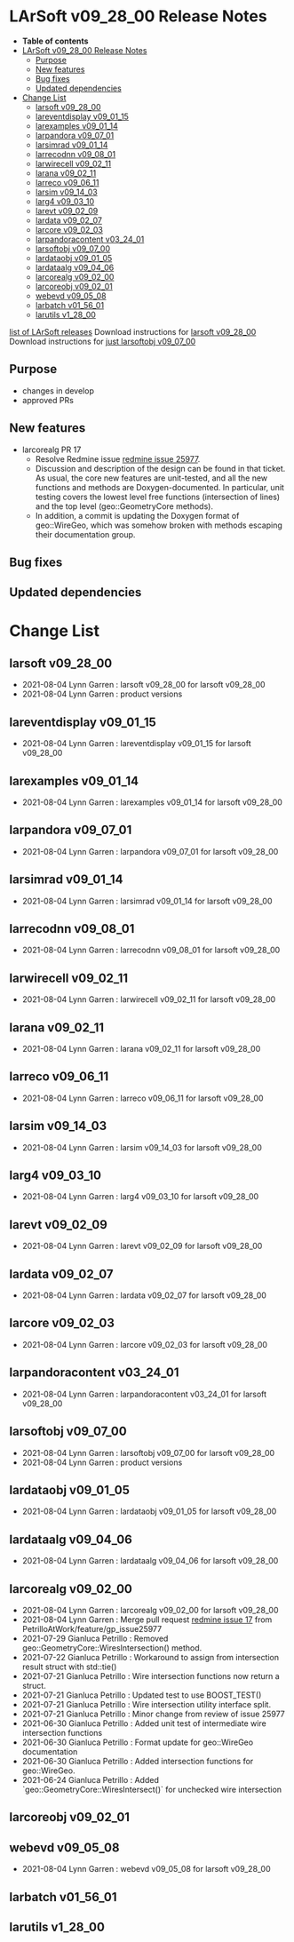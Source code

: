 LArSoft v09_28_00 Release Notes
======================================================================

-   **Table of contents**
-   [LArSoft v09_28_00 Release Notes](#LArSoft-v09_28_00-Release-Notes)
    -   [Purpose](#Purpose)
    -   [New features](#New-features)
    -   [Bug fixes](#Bug-fixes)
    -   [Updated dependencies](#Updated-dependencies)
-   [Change List](#Change-List)
    -   [larsoft v09_28_00](#larsoft-v09_28_00)
    -   [lareventdisplay v09_01_15](#lareventdisplay-v09_01_15)
    -   [larexamples v09_01_14](#larexamples-v09_01_14)
    -   [larpandora v09_07_01](#larpandora-v09_07_01)
    -   [larsimrad v09_01_14](#larsimrad-v09_01_14)
    -   [larrecodnn v09_08_01](#larrecodnn-v09_08_01)
    -   [larwirecell v09_02_11](#larwirecell-v09_02_11)
    -   [larana v09_02_11](#larana-v09_02_11)
    -   [larreco v09_06_11](#larreco-v09_06_11)
    -   [larsim v09_14_03](#larsim-v09_14_03)
    -   [larg4 v09_03_10](#larg4-v09_03_10)
    -   [larevt v09_02_09](#larevt-v09_02_09)
    -   [lardata v09_02_07](#lardata-v09_02_07)
    -   [larcore v09_02_03](#larcore-v09_02_03)
    -   [larpandoracontent v03_24_01](#larpandoracontent-v03_24_01)
    -   [larsoftobj v09_07_00](#larsoftobj-v09_07_00)
    -   [lardataobj v09_01_05](#lardataobj-v09_01_05)
    -   [lardataalg v09_04_06](#lardataalg-v09_04_06)
    -   [larcorealg v09_02_00](#larcorealg-v09_02_00)
    -   [larcoreobj v09_02_01](#larcoreobj-v09_02_01)
    -   [webevd v09_05_08](#webevd-v09_05_08)
    -   [larbatch v01_56_01](#larbatch-v01_56_01)
    -   [larutils v1_28_00](#larutils-v1_28_00)

[list of LArSoft releases](LArSoft_release_list)
Download instructions for [larsoft v09_28_00](http://scisoft.fnal.gov/scisoft/bundles/larsoft/v09_28_00/larsoft-v09_28_00.html)
Download instructions for [just larsoftobj v09_07_00](http://scisoft.fnal.gov/scisoft/bundles/larsoftobj/v09_07_00/larsoftobj-v09_07_00.html)

Purpose
--------------------

-   changes in develop
-   approved PRs

New features
------------------------------

-   larcorealg PR 17
    -   Resolve Redmine issue [redmine issue 25977](https://cdcvs.fnal.gov/redmine/issues/25977).
    -   Discussion and description of the design can be found in that ticket. As usual, the core new features are unit-tested, and all the new functions and methods are Doxygen-documented. In particular, unit testing covers the lowest level free functions (intersection of lines) and the top level (geo::GeometryCore methods).
    -   In addition, a commit is updating the Doxygen format of geo::WireGeo, which was somehow broken with methods escaping their documentation group.

Bug fixes
------------------------

Updated dependencies
----------------------------------------------

Change List
============================

larsoft v09_28_00
------------------------------------------

-   2021-08-04 Lynn Garren : larsoft v09_28_00 for larsoft v09_28_00
-   2021-08-04 Lynn Garren : product versions

lareventdisplay v09_01_15
----------------------------------------------------------

-   2021-08-04 Lynn Garren : lareventdisplay v09_01_15 for larsoft v09_28_00

larexamples v09_01_14
--------------------------------------------------

-   2021-08-04 Lynn Garren : larexamples v09_01_14 for larsoft v09_28_00

larpandora v09_07_01
------------------------------------------------

-   2021-08-04 Lynn Garren : larpandora v09_07_01 for larsoft v09_28_00

larsimrad v09_01_14
----------------------------------------------

-   2021-08-04 Lynn Garren : larsimrad v09_01_14 for larsoft v09_28_00

larrecodnn v09_08_01
------------------------------------------------

-   2021-08-04 Lynn Garren : larrecodnn v09_08_01 for larsoft v09_28_00

larwirecell v09_02_11
--------------------------------------------------

-   2021-08-04 Lynn Garren : larwirecell v09_02_11 for larsoft v09_28_00

larana v09_02_11
----------------------------------------

-   2021-08-04 Lynn Garren : larana v09_02_11 for larsoft v09_28_00

larreco v09_06_11
------------------------------------------

-   2021-08-04 Lynn Garren : larreco v09_06_11 for larsoft v09_28_00

larsim v09_14_03
----------------------------------------

-   2021-08-04 Lynn Garren : larsim v09_14_03 for larsoft v09_28_00

larg4 v09_03_10
--------------------------------------

-   2021-08-04 Lynn Garren : larg4 v09_03_10 for larsoft v09_28_00

larevt v09_02_09
----------------------------------------

-   2021-08-04 Lynn Garren : larevt v09_02_09 for larsoft v09_28_00

lardata v09_02_07
------------------------------------------

-   2021-08-04 Lynn Garren : lardata v09_02_07 for larsoft v09_28_00

larcore v09_02_03
------------------------------------------

-   2021-08-04 Lynn Garren : larcore v09_02_03 for larsoft v09_28_00

larpandoracontent v03_24_01
--------------------------------------------------------------

-   2021-08-04 Lynn Garren : larpandoracontent v03_24_01 for larsoft v09_28_00

larsoftobj v09_07_00
------------------------------------------------

-   2021-08-04 Lynn Garren : larsoftobj v09_07_00 for larsoft v09_28_00
-   2021-08-04 Lynn Garren : product versions

lardataobj v09_01_05
------------------------------------------------

-   2021-08-04 Lynn Garren : lardataobj v09_01_05 for larsoft v09_28_00

lardataalg v09_04_06
------------------------------------------------

-   2021-08-04 Lynn Garren : lardataalg v09_04_06 for larsoft v09_28_00

larcorealg v09_02_00
------------------------------------------------

-   2021-08-04 Lynn Garren : larcorealg v09_02_00 for larsoft v09_28_00
-   2021-08-04 Lynn Garren : Merge pull request [redmine issue 17](https://cdcvs.fnal.gov/redmine/issues/17) from PetrilloAtWork/feature/gp_issue25977
-   2021-07-29 Gianluca Petrillo : Removed geo::GeometryCore::WiresIntersection() method.
-   2021-07-22 Gianluca Petrillo : Workaround to assign from intersection result struct with std::tie()
-   2021-07-21 Gianluca Petrillo : Wire intersection functions now return a struct.
-   2021-07-21 Gianluca Petrillo : Updated test to use BOOST_TEST()
-   2021-07-21 Gianluca Petrillo : Wire intersection utility interface split.
-   2021-07-21 Gianluca Petrillo : Minor change from review of issue 25977
-   2021-06-30 Gianluca Petrillo : Added unit test of intermediate wire intersection functions
-   2021-06-30 Gianluca Petrillo : Format update for geo::WireGeo documentation
-   2021-06-30 Gianluca Petrillo : Added intersection functions for geo::WireGeo.
-   2021-06-24 Gianluca Petrillo : Added \`geo::GeometryCore::WiresIntersect()\` for unchecked wire intersection

larcoreobj v09_02_01
------------------------------------------------

webevd v09_05_08
----------------------------------------

-   2021-08-04 Lynn Garren : webevd v09_05_08 for larsoft v09_28_00

larbatch v01_56_01
--------------------------------------------

larutils v1_28_00
------------------------------------------
